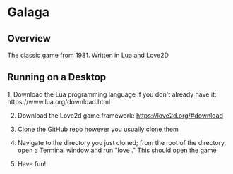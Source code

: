 # Galaga
<h2>Overview</h2>	

The classic game from 1981. Written in Lua and Love2D

<h2>Running on a Desktop</h2>	
1. Download the Lua programming language if you don't already have it: https://www.lua.org/download.html

2. Download the Love2d game framework: https://love2d.org/#download

3. Clone the GitHub repo however you usually clone them

4. Navigate to the directory you just cloned; from the root of the directory, open a Terminal 
    window and run "love ." This should open the game
    
5. Have fun!